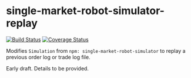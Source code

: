 # single-market-robot-simulator-replay
[![Build Status](https://travis-ci.org/DrPaulBrewer/single-market-robot-simulator-replay.svg?branch=master)](https://travis-ci.org/DrPaulBrewer/single-market-robot-simulator-replay)
[![Coverage Status](https://coveralls.io/repos/github/DrPaulBrewer/single-market-robot-simulator-replay/badge.svg?branch=master)](https://coveralls.io/github/DrPaulBrewer/single-market-robot-simulator-replay?branch=master)

Modifies `Simulation` from `npm: single-market-robot-simulator` to replay a previous order log or trade log file.

Early draft.  Details to be provided.




